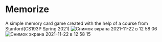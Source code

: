 # Memorize
A simple memory card game created with the help of a course from Stanford(CS193P Spring 2021)
![Снимок экрана 2021-11-22 в 12 58 06](https://user-images.githubusercontent.com/91129638/142840969-c779fe58-e95a-4698-adac-6229e09e7fba.png)
![Снимок экрана 2021-11-22 в 12 58 15](https://user-images.githubusercontent.com/91129638/142840972-62edf1c8-37b7-46a1-9031-d108b58d11eb.png)
